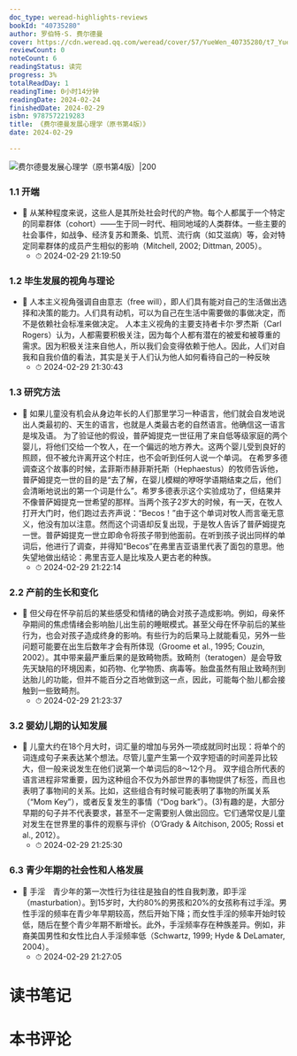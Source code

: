 ```yaml
---
doc_type: weread-highlights-reviews
bookId: "40735280"
author: 罗伯特·S. 费尔德曼
cover: https://cdn.weread.qq.com/weread/cover/57/YueWen_40735280/t7_YueWen_40735280.jpg
reviewCount: 0
noteCount: 6
readingStatus: 读完
progress: 3%
totalReadDay: 1
readingTime: 0小时14分钟
readingDate: 2024-02-24
finishedDate: 2024-02-29
isbn: 9787572219283
title: 《费尔德曼发展心理学（原书第4版）》
date: 2024-02-29

---
```


![ 费尔德曼发展心理学（原书第4版）|200](https://cdn.weread.qq.com/weread/cover/57/YueWen_40735280/t7_YueWen_40735280.jpg)


### 1.1 开端


- 📌 从某种程度来说，这些人是其所处社会时代的产物。每个人都属于一个特定的同辈群体（cohort）——生于同一时代、相同地域的人类群体。一些主要的社会事件，如战争、经济复苏和萧条、饥荒、流行病（如艾滋病）等，会对特定同辈群体的成员产生相似的影响（Mitchell, 2002; Dittman, 2005）。 
    - ⏱ 2024-02-29 21:19:50 
### 1.2 毕生发展的视角与理论


- 📌 人本主义视角强调自由意志（free will），即人们具有能对自己的生活做出选择和决策的能力。人们具有动机，可以为自己在生活中需要做的事做决定，而不是依赖社会标准来做决定。
人本主义视角的主要支持者卡尔·罗杰斯（Carl Rogers）认为，人都需要积极关注，因为每个人都有潜在的被爱和被尊重的需求。因为积极关注来自他人，所以我们会变得依赖于他人。因此，人们对自我和自我价值的看法，其实是关于人们认为他人如何看待自己的一种反映 
    - ⏱ 2024-02-29 21:30:43 
### 1.3 研究方法


- 📌 如果儿童没有机会从身边年长的人们那里学习一种语言，他们就会自发地说出人类最初的、天生的语言，也就是人类最古老的自然语言。他确信这一语言是埃及语。
为了验证他的假设，普萨姆提克一世征用了来自低等级家庭的两个婴儿，将他们交给一个牧人，在一个偏远的地方养大。这两个婴儿受到良好的照顾，但不被允许离开这个村庄，也不会听到任何人说一个单词。
在希罗多德调查这个故事的时候，孟菲斯市赫菲斯托斯（Hephaestus）的牧师告诉他，普萨姆提克一世的目的是“去了解，在婴儿模糊的咿呀学语期结束之后，他们会清晰地说出的第一个词是什么”。希罗多德表示这个实验成功了，但结果并不像普萨姆提克一世希望的那样。当两个孩子2岁大的时候，有一天，在牧人打开大门时，他们跑过去齐声说：“Becos！”由于这个单词对牧人而言毫无意义，他没有加以注意。然而这个词语却反复出现，于是牧人告诉了普萨姆提克一世。普萨姆提克一世立即命令将孩子带到他面前。在听到孩子说出同样的单词后，他进行了调查，并得知“Becos”在弗里吉亚语里代表了面包的意思。他失望地做出结论：弗里吉亚人是比埃及人更古老的种族。 
    - ⏱ 2024-02-29 21:22:14 
### 2.2 产前的生长和变化


- 📌 但父母在怀孕前后的某些感受和情绪的确会对孩子造成影响。例如，母亲怀孕期间的焦虑情绪会影响胎儿出生前的睡眠模式。甚至父母在怀孕前后的某些行为，也会对孩子造成终身的影响。有些行为的后果马上就能看见，另外一些问题可能要在出生后数年才会有所体现（Groome et al., 1995; Couzin, 2002）。其中带来最严重后果的是致畸物质。致畸剂（teratogen）是会导致先天缺陷的环境因素，如药物、化学物质、病毒等。胎盘虽然有阻止致畸剂到达胎儿的功能，但并不能百分之百地做到这一点，因此，可能每个胎儿都会接触到一些致畸剂。 
    - ⏱ 2024-02-29 21:23:37 
### 3.2 婴幼儿期的认知发展


- 📌 儿童大约在18个月大时，词汇量的增加与另外一项成就同时出现：将单个的词连成句子来表达某个想法。尽管儿童产生第一个双字短语的时间差异比较大，但一般来说发生在他们说第一个单词后的8～12个月。
双字组合所代表的语言进程非常重要，因为这种组合不仅为外部世界的事物提供了标签，而且也表明了事物间的关系。比如，这些组合有时候可能表明了事物的所属关系（“Mom Key”），或者反复发生的事情（“Dog bark”）。(3)有趣的是，大部分早期的句子并不代表要求，甚至不一定需要别人做出回应。它们通常仅是儿童对发生在世界里的事件的观察与评价（O’Grady & Aitchison, 2005; Rossi et al., 2012）。 
    - ⏱ 2024-02-29 21:25:30 
### 6.3 青少年期的社会性和人格发展


- 📌 手淫　青少年的第一次性行为往往是独自的性自我刺激，即手淫（masturbation）。到15岁时，大约80%的男孩和20%的女孩称有过手淫。男性手淫的频率在青少年早期较高，然后开始下降；而女性手淫的频率开始时较低，随后在整个青少年期不断增长。此外，手淫频率存在种族差异。例如，非裔美国男性和女性比白人手淫频率低（Schwartz, 1999; Hyde & DeLamater, 2004）。 
    - ⏱ 2024-02-29 21:27:05 

# 读书笔记


# 本书评论
